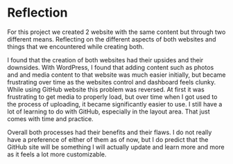 # Reflection

For this project we created 2 website with the same content but through two different means. Reflecting on the different aspects of both websites and things that we encountered while creating both.

I found that the creation of both websites had their upsides and their downsides. With WordPress, I found that adding content such as photos and and media content to that website was much easier initially, but became frustrating over time as the websites control and dashboard feels clunky. While using GitHub website this problem was reversed. At first it was frustrating to get media to properly load, but over time when I got used to the process of uploading, it became significantly easier to use. I still have a lot of learning to do with GitHub, especially in the layout area. That just comes with time and practice.

Overall both processes had their benefits and their flaws. I do not really have a preference of either of them as of now, but I do predict that the GitHub site will be something I will actually update and learn more and more as it feels a lot more customizable.
